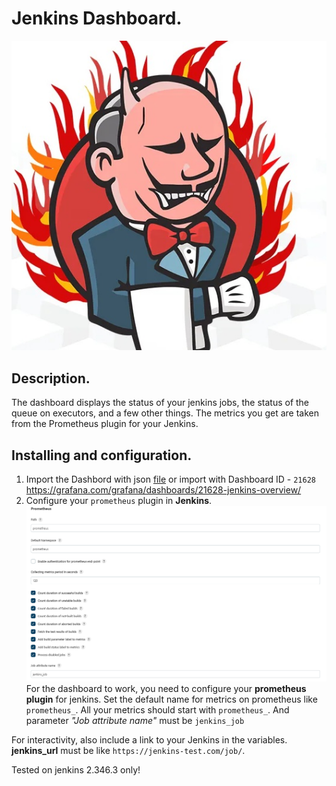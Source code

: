 # Jenkins Dashboard.
![icon](https://github.com/NettyW/Jenkins-overview-grafana-dashboard/blob/main/imgs/i.jpg?raw=true)
## Description.
The dashboard displays the status of your jenkins jobs, the status of the queue on executors, and a few other things. The metrics you get are taken from the Prometheus plugin for your Jenkins.

## Installing and configuration.

1. Import the Dashbord with json [file](https://github.com/NettyW/Jenkins-overview-grafana-dashboard/blob/main/dashboard/Jenkins%20overview.json) or import with Dashboard ID - `21628`
https://grafana.com/grafana/dashboards/21628-jenkins-overview/
2. Configure your `prometheus` plugin in **Jenkins**.
![prometheus_params](https://github.com/NettyW/Jenkins-overview-grafana-dashboard/blob/main/imgs/4.png?raw=true)
For the dashboard to work, you need to configure your **prometheus plugin** for jenkins. Set the default name for metrics on prometheus like `prometheus_`. All your metrics should start with `prometheus_`.
And parameter *"Job attribute name"* must be `jenkins_job`


For interactivity, also include a link to your Jenkins in the variables. **jenkins_url** must be like `https://jenkins-test.com/job/`. 

Tested on jenkins 2.346.3 only!